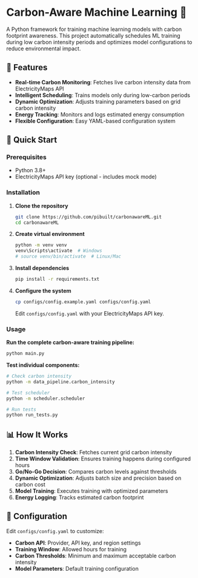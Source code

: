 # Carbon-Aware Machine Learning 🌱

A Python framework for training machine learning models with carbon footprint awareness. This project automatically schedules ML training during low carbon intensity periods and optimizes model configurations to reduce environmental impact.

## 🌟 Features

- **Real-time Carbon Monitoring**: Fetches live carbon intensity data from ElectricityMaps API
- **Intelligent Scheduling**: Trains models only during low-carbon periods
- **Dynamic Optimization**: Adjusts training parameters based on grid carbon intensity
- **Energy Tracking**: Monitors and logs estimated energy consumption
- **Flexible Configuration**: Easy YAML-based configuration system

## 🚀 Quick Start

### Prerequisites
- Python 3.8+
- ElectricityMaps API key (optional - includes mock mode)

### Installation

1. **Clone the repository**
   ```bash
   git clone https://github.com/pibuilt/carbonawareML.git
   cd carbonawareML
   ```

2. **Create virtual environment**
   ```bash
   python -m venv venv
   venv\Scripts\activate  # Windows
   # source venv/bin/activate  # Linux/Mac
   ```

3. **Install dependencies**
   ```bash
   pip install -r requirements.txt
   ```

4. **Configure the system**
   ```bash
   cp configs/config.example.yaml configs/config.yaml
   ```
   Edit `configs/config.yaml` with your ElectricityMaps API key.

### Usage

**Run the complete carbon-aware training pipeline:**
```bash
python main.py
```

**Test individual components:**
```bash
# Check carbon intensity
python -m data_pipeline.carbon_intensity

# Test scheduler
python -m scheduler.scheduler

# Run tests
python run_tests.py
```

## 📊 How It Works

1. **Carbon Intensity Check**: Fetches current grid carbon intensity
2. **Time Window Validation**: Ensures training happens during configured hours
3. **Go/No-Go Decision**: Compares carbon levels against thresholds
4. **Dynamic Optimization**: Adjusts batch size and precision based on carbon cost
5. **Model Training**: Executes training with optimized parameters
6. **Energy Logging**: Tracks estimated carbon footprint

## 🔧 Configuration

Edit `configs/config.yaml` to customize:

- **Carbon API**: Provider, API key, and region settings
- **Training Window**: Allowed hours for training
- **Carbon Thresholds**: Minimum and maximum acceptable carbon intensity
- **Model Parameters**: Default training configuration


